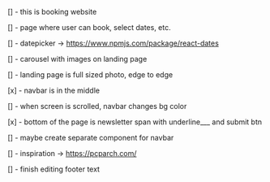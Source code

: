 [] - this is booking website

[] - page where user can book, select dates, etc.

[] - datepicker -> https://www.npmjs.com/package/react-dates

[] - carousel with images on landing page

[] - landing page is full sized photo, edge to edge

[x] - navbar is in the middle

[] - when screen is scrolled, navbar changes bg color

[x] - bottom of the page is newsletter span with underline\_\_\_ and submit btn

[] - maybe create separate component for navbar

[] - inspiration -> https://pcparch.com/

[] - finish editing footer text
